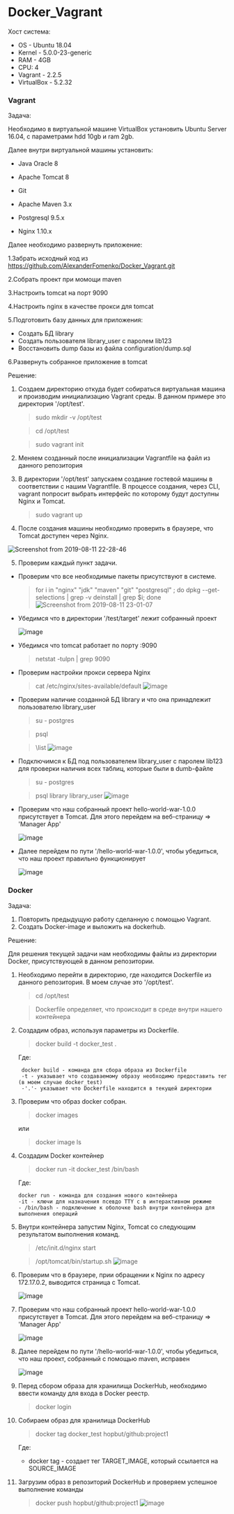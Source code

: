 # Docker_Vagrant

Хост система:
* OS - Ubuntu 18.04
* Kernel - 5.0.0-23-generic
* RAM - 4GB
* CPU: 4
* Vagrant - 2.2.5
* VirtualBox - 5.2.32

### Vagrant
Задача:

Необходимо в виртуальной машине VirtualBox установить Ubuntu Server 16.04, c параметрами hdd 10gb и ram 2gb.

Далее внутри виртуальной машины установить:

* Java Oracle 8

* Apache Tomcat 8

* Git

* Apache Maven 3.x

* Postgresql 9.5.x

* Nginx 1.10.x

Далее необходимо развернуть приложение:

  1.Забрать исходный код из https://github.com/AlexanderFomenko/Docker_Vagrant.git

  2.Собрать проект при момощи maven
  
  3.Настроить tomcat на порт 9090

  4.Настроить nginx в качестве прокси для tomcat

  5.Подготовить базу данных для приложения:

   * Создать БД library
   * Создать пользователя library_user с паролем lib123
   * Восстановить dump базы из файла configuration/dump.sql
   
  6.Развернуть собранное приложение в tomcat

Решение:

1. Cоздаем директорию откуда будет собираться виртуальная машина и производим инициализацию Vagrant среды. В данном примере это директория '/opt/test'.
    > sudo mkdir -v /opt/test
  
    > cd /opt/test
    
    > sudo vagrant init

2. Меняем созданный после инициализации Vagrantfile на файл из данного репозитория
3. В директории '/opt/test' запускаем создание гостевой машины в соответствии с нашим Vagrantfile. В процессе создания, через CLI, vagrant попросит выбрать интерфейс по которому будут доступны Nginx и Tomcat.

    > sudo vagrant up

4. После создания машины необходимо проверить в браузере, что Tomcat доступен через Nginx.

![Screenshot from 2019-08-11 22-28-46](https://user-images.githubusercontent.com/52493338/62838672-3eff3e80-bc88-11e9-92cf-c4694b8e8971.png)

5. Проверим каждый пункт задачи.
  
  * Проверим что все необходимые пакеты присутствуют в системе.
      > for i in "nginx" "jdk" "maven" "git" "postgresql" ; do dpkg --get-selections | grep -v deinstall | grep $i; done
      ![Screenshot from 2019-08-11 23-01-07](https://user-images.githubusercontent.com/52493338/62839072-d9ae4c00-bc8d-11e9-9a81-e23329c50eeb.png)
  
  * Убедимся что в директории '/test/target' лежит собранный проект
  
    ![image](https://user-images.githubusercontent.com/52493338/62839485-1a5c9400-bc93-11e9-804d-83237f03ccf4.png)
   
   * Убедимся что tomcat работает по порту :9090
      > netstat -tulpn | grep 9090
   
   * Проверим настройки прокси сервера Nginx
      > cat /etc/nginx/sites-available/default
    ![image](https://user-images.githubusercontent.com/52493338/62843624-e3eb3d00-bcc3-11e9-92a3-77fe2dc9c0a9.png)
   
   * Проверим наличие созданной БД library и что она принадлежит пользователю library_user
      > su - postgres
      
      > psql
      
      > \list
      ![image](https://user-images.githubusercontent.com/52493338/62840598-b98a8700-bca5-11e9-9a72-ec2c32f29e6d.png)
    
   * Подключимся к БД под пользователем library_user с паролем lib123 для проверки наличия всех таблиц, которые были в dumb-файле
      > su - postgres
      
      > psql library library_user
      ![image](https://user-images.githubusercontent.com/52493338/62840615-37e72900-bca6-11e9-86aa-d7b93c6de36e.png)
     
   * Проверим что наш собранный проект hello-world-war-1.0.0 присутствует в Tomcat. Для этого перейдем на веб-страницу => 'Manager App'
   
      ![image](https://user-images.githubusercontent.com/52493338/62840670-22beca00-bca7-11e9-9f32-8fc899ca733c.png)
   
   * Далее перейдем по пути '/hello-world-war-1.0.0', чтобы убедиться, что наш проект правильно функционирует
      
      ![image](https://user-images.githubusercontent.com/52493338/62840700-7cbf8f80-bca7-11e9-8e38-c7d5f32e642a.png)
### Docker
Задача:

1. Повторить предыдущую работу сделанную с помощью Vagrant. 
2. Создать Docker-image и выложить на dockerhub.
  
  Решение:
  
  Для решения текущей задачи нам необходимы файлы из директории Docker, присутствующей в данном репозитории.
  
  1. Необходимо перейти в директорию, где находится Dockerfile из данного репозитория. В моем случае это '/opt/test'.
     > cd /opt/test
     
     > Dockerfile определяет, что происходит в среде внутри нашего контейнера
     
  2. Создадим образ, используя параметры из Dockerfile.
      > docker build -t docker_test .
      
     Где:
      
          docker build - команда для сбора образа из Dockerfile  
          -t - указывает что создаваемому образу необходимо предоставить тег (в моем случае docker_test)
          -'.'- указывает что Dockerfile находится в текущей директории
  
  3. Проверим что образ docker собран.
      > docker images
      
      или
      
      > docker image ls
      
  4. Создадим Docker контейнер
     
     > docker run -it docker_test /bin/bash
     
     Где:
     
         docker run - команда для создания нового контейнера
         -it - ключи для назначения псевдо TTY с в интерактивном режиме
         - /bin/bash - подключение к оболочке bash внутри контейнера для выполнения операций
  
  5. Внутри контейнера запустим Nginx, Tomcat со следующим результатом выполнения команд.
  
      > /etc/init.d/nginx start
      
      > /opt/tomcat/bin/startup.sh
      ![image](https://user-images.githubusercontent.com/52493338/62843170-77bb0a00-bcc0-11e9-9442-f92574edd107.png)
      
   6. Проверим что в браузере, прии обращении к Nginx по адресу 172.17.0.2, выводится страница с Tomcat.
      
      ![image](https://user-images.githubusercontent.com/52493338/62843253-1e070f80-bcc1-11e9-9d5d-74b63c1c8516.png)
   
   7. Проверим что наш собранный проект hello-world-war-1.0.0 присутствует в Tomcat. Для этого перейдем на веб-страницу => 'Manager App'
    
      ![image](https://user-images.githubusercontent.com/52493338/62843278-61fa1480-bcc1-11e9-92c6-64f127e78cee.png)
      
   8. Далее перейдем по пути '/hello-world-war-1.0.0', чтобы убедиться, что наш проект, собранный с помощью maven, исправен
   
      ![image](https://user-images.githubusercontent.com/52493338/62843312-ad142780-bcc1-11e9-8c5a-136f763a62cc.png)
   
   9. Перед сбором образа для хранилища DockerHub, необходимо ввести команду для входа в Docker реестр.
      
      > docker login
      
   10. Собираем образ для хранилища DockerHub
      
        > docker tag docker_test hopbut/github:project1
      
        Где:
        
          - docker tag - создает тег TARGET_IMAGE, который ссылается на SOURCE_IMAGE
   
   11. Загрузим образ в репозиторий DockerHub и проверяем успешное выполнение команды
   
        > docker push hopbut/github:project1
        ![image](https://user-images.githubusercontent.com/52493338/62843739-f0bc6080-bcc4-11e9-9a49-8faa81becf74.png)
        
        
     
     
      
  



